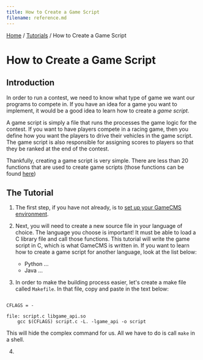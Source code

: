 ```yaml
---
title: How to Create a Game Script
filename: reference.md
---
```


[Home](index.md) / [Tutorials](tutorials.md) / How to Create a Game Script

# How to Create a Game Script

## Introduction

In order to run a contest, we need to know what type of game we want our programs to compete in. If you have an idea for a game you want to implement, it would be a good idea to learn how to create a *game script*.

A game script is simply a file that runs the processes the game logic for the contest. If you want to have players compete in a racing game, then you define how you want the players to drive their vehicles in the game script. The game script is also responsible for assigning scores to players so that they be ranked at the end of the contest.

Thankfully, creating a game script is very simple. There are less than 20 functions that are used to create game scripts (those functions can be found [here](reference.md))

## The Tutorial

1. The first step, if you have not already, is to [set up your GameCMS environment](setup.md).
2. Next, you will need to create a new source file in your language of choice. The language you choose is important! It must be able to load a C library file and call those functions. This tutorial will write the game script in C, which is what GameCMS is written in. If you want to learn how to create a game script for another language, look at the list below:
    - Python ...
    - Java ...

3. In order to make the building process easier, let's create a make file called ```Makefile```. In that file, copy and paste in the text below:
```make

CFLAGS = -

file: script.c libgame_api.so
	gcc $(CFLAGS) script.c -L. -lgame_api -o script

```

This will hide the complex command for us. All we have to do is call ```make``` in a shell.

4. 

